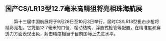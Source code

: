 ## 国产CS/LR13型12.7毫米高精狙将亮相珠海航展
　　第十三届中国航展将于9月28日至10月3日举行，届时CS/LR13型狙击步枪将精彩亮相。它凭借12.7毫米的口径、栓动结构、浮置式枪管等配置，在精准度和穿透力方面表现出色，射击精度相当于目前国际上先进水平。

